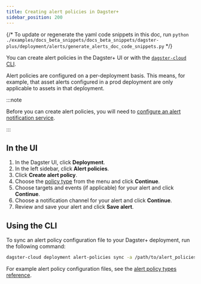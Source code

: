 ```yaml
---
title: Creating alert policies in Dagster+
sidebar_position: 200
---
```

{/* To update or regenerate the yaml code snippets in this doc, run `python ./examples/docs_beta_snippets/docs_beta_snippets/dagster-plus/deployment/alerts/generate_alerts_doc_code_snippets.py` */}

You can create alert policies in the Dagster+ UI or with the [`dagster-cloud` CLI](/dagster-plus/deployment/management/dagster-cloud-cli).

Alert policies are configured on a per-deployment basis. This means, for example, that asset alerts configured in a prod deployment are only applicable to assets in that deployment.


:::note

Before you can create alert policies, you will need to [configure an alert notification service](/dagster-plus/features/alerts/configuring-an-alert-notification-service).

:::

## In the UI

1. In the Dagster UI, click **Deployment**.
2. In the left sidebar, click **Alert policies**.
3. Click **Create alert policy**.
4. Choose the [policy type](/dagster-plus/features/alerts/alert-policy-types) from the menu and click **Continue**.
5. Choose targets and events (if applicable) for your alert and click **Continue**.
6. Choose a notification channel for your alert and click **Continue**.
7. Review and save your alert and click **Save alert**.

## Using the CLI

To sync an alert policy configuration file to your Dagster+ deployment, run the following command:

```bash
dagster-cloud deployment alert-policies sync -a /path/to/alert_policies.yaml
```

For example alert policy configuration files, see the [alert policy types reference](/dagster-plus/features/alerts/alert-policy-types).
